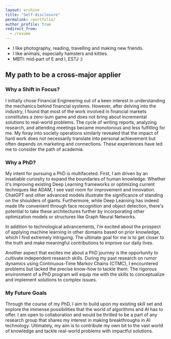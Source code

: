 ```yaml
---
layout: archive
title: "Self-disclosure"
permalink: /portfolio/
author_profile: true
redirect_from:
  - /resume
---
```


<!-- {% include base_path %} -->

<!-- self-disclosure
==== -->
* I like photography, reading, travelling and making new friends.
* I like animals, especially hamsters and kitties.
* MBTI: mid-part of E and I, ESTJ :)

## My path to be a cross-major applier

### Why a Shift in Focus?
I initially chose Financial Engineering out of a keen interest in understanding the mechanics behind financial systems. However, after delving into the industry, I found that most of the work involved in financial markets constitutes a zero-sum game and does not bring about incremental solutions to real-world problems. The cycle of writing reports, analyzing research, and attending meetings became monotonous and less fulfilling for me. My foray into society operations similarly revealed that the impact of hard work does not necessarily translate into personal achievement but often depends on marketing and connections. These experiences have led me to consider the path of academia.

### Why a PhD?
My intent for pursuing a PhD is multifaceted. First, I am driven by an insatiable curiosity to expand the boundaries of human knowledge. Whether it's improving existing Deep Learning frameworks or optimizing current techniques like ADAM, I see vast room for improvement and innovation. ChatGPT and other advanced models illustrate the significance of standing on the shoulders of giants. Furthermore, while Deep Learning has indeed made life convenient through face recognition and object detection, there's potential to take these architectures further by incorporating other optimization models or structures like Graph Neural Networks.

In addition to technological advancements, I'm excited about the prospect of applying machine learning in other domains based on prior knowledge, which I find extremely intriguing. The ultimate goal for me is to get closer to the truth and make meaningful contributions to improve our daily lives.

Another aspect that excites me about a PhD journey is the opportunity to cultivate independent research skills. During my past research on rumor dynamics using Continuous-Time Markov Chains (CTMC), I encountered problems but lacked the precise know-how to tackle them. The rigorous environment of a PhD program will equip me with the skills to conceptualize and implement solutions to complex issues.

### My Future Goals
Through the course of my PhD, I aim to build upon my existing skill set and explore the immense possibilities that the world of algorithms and AI has to offer. I am open to collaboration and would be thrilled to be a part of any research group that shares my interest in making breakthroughs in AI technology. Ultimately, my aim is to contribute my own bit to the vast world of knowledge and tackle real-world problems with impactful solutions.